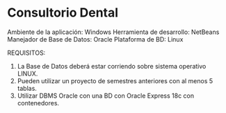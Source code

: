 # Consultorio Dental
Ambiente de la aplicación: Windows
Herramienta de desarrollo: NetBeans
Manejador de Base de Datos: Oracle
Plataforma de BD: Linux

REQUISITOS:
1. La Base de Datos deberá estar corriendo sobre sistema operativo LINUX.
2. Pueden utilizar un proyecto de semestres anteriores con al menos 5 tablas.
3. Utilizar DBMS Oracle con una BD con Oracle Express 18c con contenedores.
